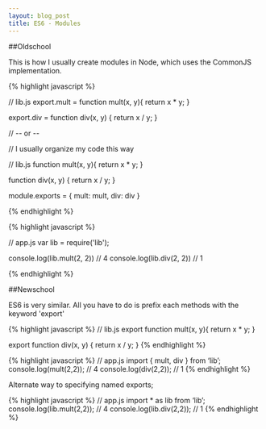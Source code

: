 ```yaml
---
layout: blog_post
title: ES6 - Modules
---
```


##Oldschool

This is how I usually create modules in Node, which uses the CommonJS implementation. 

{% highlight javascript %}

// lib.js
export.mult = function mult(x, y){
  return x * y;
}

export.div = function div(x, y) {
  return x / y;
}

// -- or --

// I usually organize my code this way

// lib.js
function mult(x, y){
  return x * y;
}

function div(x, y) {
  return x / y;
}

module.exports = {
  mult: mult,
  div: div
}

{% endhighlight %}


{% highlight javascript %}

// app.js
var lib = require('lib');

console.log(lib.mult(2, 2)) // 4
console.log(lib.div(2, 2)) // 1

{% endhighlight %}

##Newschool

ES6 is very similar. All you have to do is prefix each methods with the keyword 'export'

{% highlight javascript %}
// lib.js
export function mult(x, y){
  return x * y;
}

export function div(x, y) {
  return x / y;
}
{% endhighlight %}

{% highlight javascript %}
// app.js
import { mult, div } from ‘lib’;
console.log(mult(2,2)); // 4
console.log(div(2,2)); // 1
{% endhighlight %}

Alternate way to specifying named exports;

{% highlight javascript %}
// app.js
import * as lib from ‘lib’;
console.log(lib.mult(2,2)); // 4
console.log(lib.div(2,2)); // 1
{% endhighlight %}


